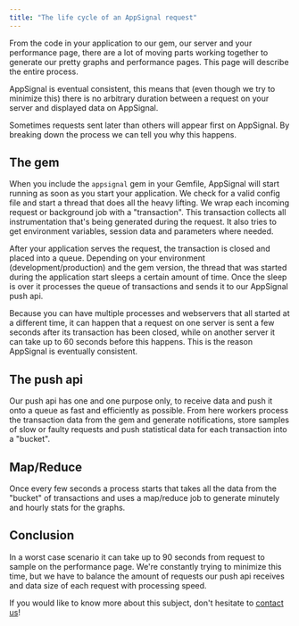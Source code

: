 ```yaml
---
title: "The life cycle of an AppSignal request"
---
```


From the code in your application to our gem, our server and your performance page, there are a lot of moving parts working together to generate our pretty graphs and performance pages. This page will describe the entire process.

AppSignal is eventual consistent, this means that (even though we try to minimize this) there is no arbitrary duration between a request on your server and displayed data on AppSignal.

Sometimes requests sent later than others will appear first on AppSignal. By breaking down the process we can tell you why this happens.

## The gem

When you include the `appsignal` gem in your Gemfile, AppSignal will start running as soon as you start your application. We check for a valid config file and start a thread that does all the heavy lifting. We wrap each incoming request or background job with a "transaction". This transaction collects all instrumentation that's being generated during the request. It also tries to get environment variables, session data and parameters where needed.

After your application serves the request, the transaction is closed and placed into a queue. Depending on your environment (development/production) and the gem version, the thread that was started during the application start sleeps a certain amount of time. Once the sleep is over it processes the queue of transactions and sends it to our AppSignal push api.

Because you can have multiple processes and webservers that all started at a different time, it can happen that a request on one server is sent a few seconds after its transaction has been closed, while on another server it can take up to 60 seconds before this happens. This is the reason AppSignal is eventually consistent.

## The push api

Our push api has one and one purpose only, to receive data and push it onto a queue as fast and efficiently as possible. From here workers process the transaction data from the gem and generate notifications, store samples of slow or faulty requests and push statistical data for each transaction into a "bucket".


## Map/Reduce

Once every few seconds a process starts that takes all the data from the "bucket" of transactions and uses a map/reduce job to generate minutely and hourly stats for the graphs.

## Conclusion

In a worst case scenario it can take up to 90 seconds from request to sample on the performance page. We're constantly trying to minimize this time, but we have to balance the amount of requests our push api receives and data size of each request with processing speed.

If you would like to know more about this subject, don't hesitate to [contact us](mailto:contact@appsignal.com)!
